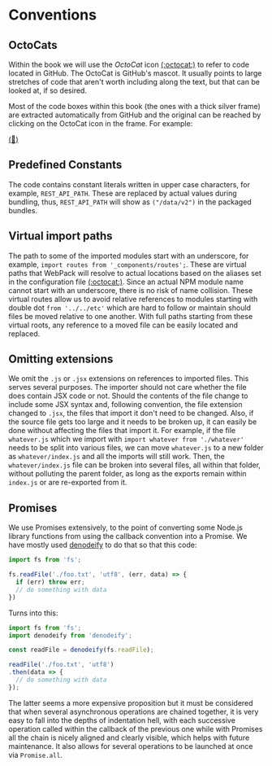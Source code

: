 # Conventions

## OctoCats

Within the book we will use the *OctoCat* icon [(:octocat:)](https://github.com/Satyam/book-react-redux) to refer to code located in GitHub.  The OctoCat is GitHub's mascot. It usually points to large stretches of code that aren't worth including along the text, but that can be looked at, if so desired.

Most of the code boxes within this book (the ones with a thick silver frame) are extracted automatically from GitHub and the original can be reached by clicking on the OctoCat icon in the frame. For example:

[(:memo:)](https://github.com/Satyam/book-react-redux/blob/master/client/components/notFound.jsx#L3-L8)

## Predefined Constants

The code contains constant literals written in upper case characters, for example, `REST_API_PATH`. These are replaced by actual values during bundling, thus, `REST_API_PATH` will show as `("/data/v2")` in the packaged bundles.

## Virtual import paths

The path to some of the imported modules start with an underscore, for example, `import routes from '_components/routes';`.  These are virtual paths that WebPack will resolve to actual locations based on the aliases set in the configuration file [(:octocat:)](https://github.com/Satyam/book-react-redux/blob/master/webpack.config/common.js#L16-L22).  Since an actual NPM module name cannot start with an underscore, there is no risk of name collision.  These virtual routes allow us to avoid relative references to modules starting with double dot `from '../../etc'` which are hard to follow or maintain should files be moved relative to one another.  With full paths starting from these virtual roots, any reference to a moved file can be easily located and replaced.

## Omitting extensions

We omit the `.js` or `.jsx` extensions on references to imported files.  This serves several purposes.  The importer should not care whether the file does contain JSX code or not.  Should the contents of the file change to include some JSX syntax and, following convention, the file extension changed to `.jsx`, the files that import it don't need to be changed. Also, if the source file gets too large and it needs to be broken up, it can easily be done without affecting the files that import it.  For example, if the file `whatever.js` which we import with `import whatever from './whatever'` needs to be split into various files, we can move `whatever.js` to a new folder as `whatever/index.js` and all the imports will still work.  Then, the `whatever/index.js` file can be broken into several files, all within that folder, without polluting the parent folder, as long as the exports remain within `index.js` or are re-exported from it.

## Promises

We use Promises extensively, to the point of converting some Node.js library functions from using the callback convention into a Promise. We have mostly used [denodeify](https://www.npmjs.com/package/denodeify) to do that so that this code:

```js
import fs from 'fs';

fs.readFile('./foo.txt', 'utf8', (err, data) => {
  if (err) throw err;
  // do something with data
})
```

Turns into this:

```js
import fs from 'fs';
import denodeify from 'denodeify';

const readFile = denodeify(fs.readFile);

readFile('./foo.txt', 'utf8')
.then(data => {
  // do something with data
});
```

The latter seems a more expensive proposition but it must be considered that when several asynchronous operations are chained together, it is very easy to fall into the depths of indentation hell, with each successive operation called within the callback of the previous one while with Promises all the chain is nicely aligned and clearly visible, which helps with future maintenance.  It also allows for several operations to be launched at once via `Promise.all`.
